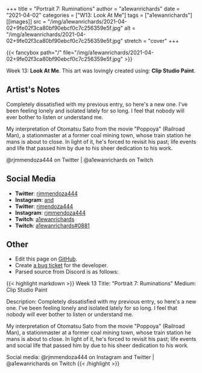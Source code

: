 +++
title =       "Portrait 7: Ruminations"
author =      "a1ewanrichards"
date =        "2021-04-02"
categories =  ["W13: Look At Me"]
tags =        ["a1ewanrichards"]
[[images]]
                      src = "/img/a1ewanrichards/2021-04-02+9fe02f3ca80bf90ebcf0c7c256359e5f.jpg"
                      alt = "/img/a1ewanrichards/2021-04-02+9fe02f3ca80bf90ebcf0c7c256359e5f.jpg"
                      stretch = "cover"
+++


{{< fancybox path="/" file="/img/a1ewanrichards/2021-04-02+9fe02f3ca80bf90ebcf0c7c256359e5f.jpg" >}}


Week 13: **Look At Me**. This art was lovingly created using: **Clip Studio Paint**.

## Artist's Notes

Completely dissatisfied with my previous entry, so here's a new one. I've been feeling lonely and isolated lately for so long. I feel that nobody will ever bother to listen or understand me.

My interpretation of Otomatsu Sato from the movie "Poppoya" (Railroad Man), a stationmaster at a former coal mining town, whose train station he mans is about to close. In light of it, he's forced to revisit his past; life events and life that passed him by due to his sheer dedication to his work.

@rjmmendoza444 on  Twitter | @a1ewanrichards on Twitch

## Social Media

- **Twitter**: [rjmmendoza444]()
- **Instagram**: [and]()
- **Twitter**: [rjmendoza444]()
- **Instagram**: [rjmmendoza444]()
- **Twitch**: [a1ewanrichards]()
- **Twitch**: [a1ewanrichards#0881]()


## Other

- Edit this page on [GitHub](https://github.com/teaminkling/web-refresh/edit/main/blog/content/blog/a1ewanrichards-week-13-4403.md).
- Create [a bug ticket](https://github.com/teaminkling/web-refresh/issues/new?assignees=&labels=bug&template=problem-report.md&title=) for the developer.
- Parsed source from Discord is as follows:

{{< highlight markdown >}}
Week 13
Title: "Portrait 7: Ruminations"
Medium: Clip Studio Paint

Description: Completely dissatisfied with my previous entry, so here's a new one. I've been feeling lonely and isolated lately for so long. I feel that nobody will ever bother to listen or understand me.

My interpretation of Otomatsu Sato from the movie "Poppoya" (Railroad Man), a stationmaster at a former coal mining town, whose train station he mans is about to close. In light of it, he's forced to revisit his past; life events and social life that passed him by due to his sheer dedication to his work.

Social media: @rjmmendoza444 on Instagram and Twitter | @a1ewanrichards on Twitch
{{< /highlight >}}